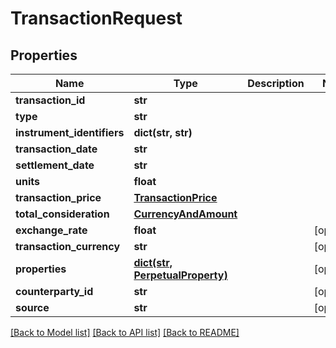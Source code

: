 # TransactionRequest

## Properties
Name | Type | Description | Notes
------------ | ------------- | ------------- | -------------
**transaction_id** | **str** |  | 
**type** | **str** |  | 
**instrument_identifiers** | **dict(str, str)** |  | 
**transaction_date** | **str** |  | 
**settlement_date** | **str** |  | 
**units** | **float** |  | 
**transaction_price** | [**TransactionPrice**](TransactionPrice.md) |  | 
**total_consideration** | [**CurrencyAndAmount**](CurrencyAndAmount.md) |  | 
**exchange_rate** | **float** |  | [optional] 
**transaction_currency** | **str** |  | [optional] 
**properties** | [**dict(str, PerpetualProperty)**](PerpetualProperty.md) |  | [optional] 
**counterparty_id** | **str** |  | [optional] 
**source** | **str** |  | [optional] 

[[Back to Model list]](../README.md#documentation-for-models) [[Back to API list]](../README.md#documentation-for-api-endpoints) [[Back to README]](../README.md)



